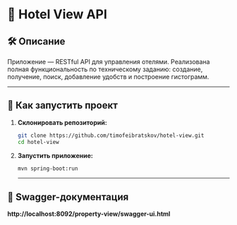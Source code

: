 # 📘 Hotel View API

## 🛠 Описание

Приложение — RESTful API для управления отелями. Реализована полная функциональность по техническому заданию: создание, получение, поиск, добавление удобств и построение гистограмм.

---

## 🚀 Как запустить проект

1. **Склонировать репозиторий:**

   ```bash
   git clone https://github.com/timofeibratskov/hotel-view.git
   cd hotel-view
   ```
2. **Запустить приложение:**
      ```bash
   mvn spring-boot:run
   ```
   ---
   
## 🔗 Swagger-документация     
****http://localhost:8092/property-view/swagger-ui.html****
